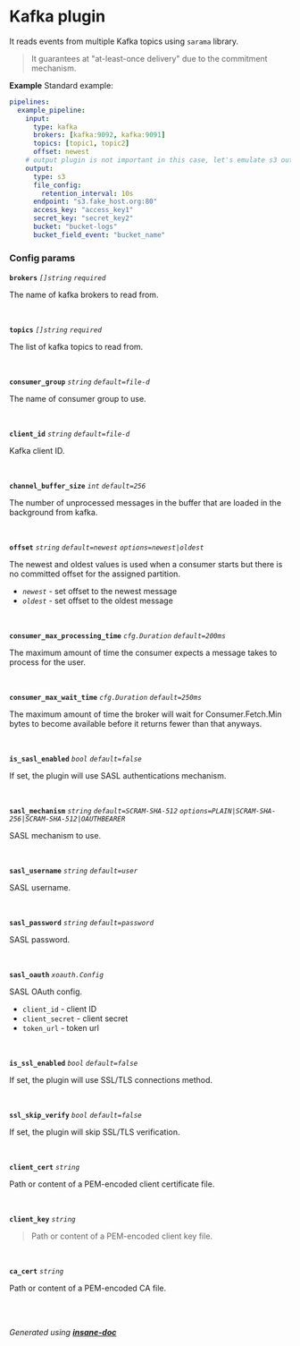 # Kafka plugin
It reads events from multiple Kafka topics using `sarama` library.
> It guarantees at "at-least-once delivery" due to the commitment mechanism.

**Example**
Standard example:
```yaml
pipelines:
  example_pipeline:
    input:
      type: kafka
      brokers: [kafka:9092, kafka:9091]
      topics: [topic1, topic2]
      offset: newest
    # output plugin is not important in this case, let's emulate s3 output.
    output:
      type: s3
      file_config:
        retention_interval: 10s
      endpoint: "s3.fake_host.org:80"
      access_key: "access_key1"
      secret_key: "secret_key2"
      bucket: "bucket-logs"
      bucket_field_event: "bucket_name"
```

### Config params
**`brokers`** *`[]string`* *`required`* 

The name of kafka brokers to read from.

<br>

**`topics`** *`[]string`* *`required`* 

The list of kafka topics to read from.

<br>

**`consumer_group`** *`string`* *`default=file-d`* 

The name of consumer group to use.

<br>

**`client_id`** *`string`* *`default=file-d`* 

Kafka client ID.

<br>

**`channel_buffer_size`** *`int`* *`default=256`* 

The number of unprocessed messages in the buffer that are loaded in the background from kafka.

<br>

**`offset`** *`string`* *`default=newest`* *`options=newest|oldest`* 

The newest and oldest values is used when a consumer starts but there is no committed offset for the assigned partition.
* *`newest`* - set offset to the newest message
* *`oldest`* - set offset to the oldest message

<br>

**`consumer_max_processing_time`** *`cfg.Duration`* *`default=200ms`* 

The maximum amount of time the consumer expects a message takes to process for the user.

<br>

**`consumer_max_wait_time`** *`cfg.Duration`* *`default=250ms`* 

The maximum amount of time the broker will wait for Consumer.Fetch.Min bytes to become available before it returns fewer than that anyways.

<br>

**`is_sasl_enabled`** *`bool`* *`default=false`* 

If set, the plugin will use SASL authentications mechanism.

<br>

**`sasl_mechanism`** *`string`* *`default=SCRAM-SHA-512`* *`options=PLAIN|SCRAM-SHA-256|SCRAM-SHA-512|OAUTHBEARER`* 

SASL mechanism to use.

<br>

**`sasl_username`** *`string`* *`default=user`* 

SASL username.

<br>

**`sasl_password`** *`string`* *`default=password`* 

SASL password.

<br>

**`sasl_oauth`** *`xoauth.Config`* 

SASL OAuth config.
* `client_id` - client ID
* `client_secret` - client secret
* `token_url` - token url

<br>

**`is_ssl_enabled`** *`bool`* *`default=false`* 

If set, the plugin will use SSL/TLS connections method.

<br>

**`ssl_skip_verify`** *`bool`* *`default=false`* 

If set, the plugin will skip SSL/TLS verification.

<br>

**`client_cert`** *`string`* 

Path or content of a PEM-encoded client certificate file.

<br>

**`client_key`** *`string`* 

> Path or content of a PEM-encoded client key file.

<br>

**`ca_cert`** *`string`* 

Path or content of a PEM-encoded CA file.

<br>


<br>*Generated using [__insane-doc__](https://github.com/vitkovskii/insane-doc)*